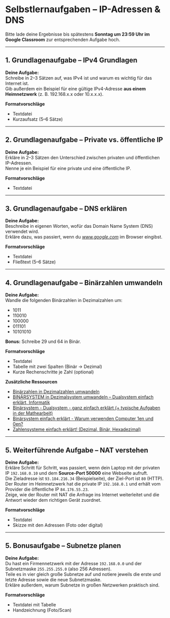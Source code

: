 # Selbstlernaufgaben – IP-Adressen & DNS

Bitte lade deine Ergebnisse bis spätestens **Sonntag um 23:59 Uhr im Google Classroom** zur entsprechenden Aufgabe hoch.

---

## 1. Grundlagenaufgabe – IPv4 Grundlagen  

**Deine Aufgabe:**  
Schreibe in 2–3 Sätzen auf, was IPv4 ist und warum es wichtig für das Internet ist.  
Gib außerdem ein Beispiel für eine gültige IPv4-Adresse **aus einem Heimnetzwerk** (z. B. 192.168.x.x oder 10.x.x.x).  


**Formatvorschläge**  
- Textdatei  
- Kurzaufsatz (5–6 Sätze)  

---

## 2. Grundlagenaufgabe – Private vs. öffentliche IP  

**Deine Aufgabe:**  
Erkläre in 2–3 Sätzen den Unterschied zwischen privaten und öffentlichen IP-Adressen.  
Nenne je ein Beispiel für eine private und eine öffentliche IP.  

**Formatvorschläge**  
- Textdatei  

---

## 3. Grundlagenaufgabe – DNS erklären  

**Deine Aufgabe:**  
Beschreibe in eigenen Worten, wofür das Domain Name System (DNS) verwendet wird.  
Erkläre dazu, was passiert, wenn du *www.google.com* im Browser eingibst.  

**Formatvorschläge**  
- Textdatei  
- Fließtext (5–6 Sätze)  

---

## 4. Grundlagenaufgabe – Binärzahlen umwandeln

**Deine Aufgabe:**  
Wandle die folgenden Binärzahlen in Dezimalzahlen um:  
- 1011
- 110010 
- 100000 
- 011101 
- 10101010  

**Bonus:** Schreibe 29 und 64 in Binär.

**Formatvorschläge**  
- Textdatei  
- Tabelle mit zwei Spalten (Binär → Dezimal)  
- Kurze Rechenschritte je Zahl (optional)

**Zusätzliche Ressourcen**  
- [Binärzahlen in Dezimalzahlen umwandeln](https://www.matheretter.de/wiki/binar-dezimal)
- [BINÄRSYSTEM in Dezimalsystem umwandeln – Dualsystem einfach erklärt, Informatik](https://www.youtube.com/watch?v=NPqYmPLU-Bo)
- [Binärsystem - Dualsystem - ganz einfach erklärt (+ typische Aufgaben in der Mathearbeit)](https://www.youtube.com/watch?v=I3-cmqbVF0Y)
- [Binärsystem einfach erklärt - Warum verwenden Computer 1en und 0en?](https://www.youtube.com/watch?v=NJ4-QhC6oZ8)
- [Zahlensysteme einfach erklärt! (Dezimal, Binär, Hexadezimal)](https://www.youtube.com/watch?v=Y_NhZm_kQ7U)


---


## 5. Weiterführende Aufgabe – NAT verstehen  

**Deine Aufgabe:**  
Erkläre Schritt für Schritt, was passiert, wenn dein Laptop mit der privaten IP `192.168.0.10` und dem **Source-Port 50000** eine Webseite aufruft.  
Die Zieladresse ist `93.184.216.34` (Beispielseite), der Ziel-Port ist `80` (HTTP).  
Der Router im Heimnetzwerk hat die private IP `192.168.0.1` und erhält vom Provider die öffentliche IP `84.176.55.23`.  
Zeige, wie der Router mit NAT die Anfrage ins Internet weiterleitet und die Antwort wieder dem richtigen Gerät zuordnet.  

**Formatvorschläge**  
- Textdatei  
- Skizze mit den Adressen (Foto oder digital)  

---

## 5. Bonusaufgabe – Subnetze planen  

**Deine Aufgabe:**  
Du hast ein Firmennetzwerk mit der Adresse `192.168.0.0` und der Subnetzmaske `255.255.255.0` (also 256 Adressen).  
Teile es in vier gleich große Subnetze auf und notiere jeweils die erste und letzte Adresse sowie die neue Subnetzmaske.  
Erkläre außerdem, warum Subnetze in großen Netzwerken praktisch sind.  

**Formatvorschläge**  
- Textdatei mit Tabelle  
- Handzeichnung (Foto/Scan)  

